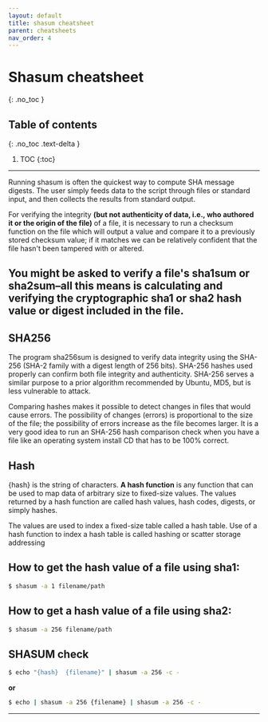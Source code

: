 ```yaml
---
layout: default
title: shasum cheatsheet
parent: cheatsheets
nav_order: 4
---
```

# Shasum cheatsheet
{: .no_toc }

## Table of contents
{: .no_toc .text-delta }

1. TOC
{:toc}

---
Running shasum is often the quickest way to compute SHA message digests. The user simply feeds data to the script
through files or standard input, and then collects the results from standard output.

For verifying the integrity **(but not authenticity of data, i.e., who authored it or the origin of the file)** of a file,
it is necessary to run a checksum function on the file which will output a value and compare it to a previously stored
checksum value; if it matches we can be relatively confident that the file hasn't been tampered with or altered.

You might be asked to verify a file's sha1sum or sha2sum–all this means is calculating and verifying the cryptographic
sha1 or sha2 hash value or digest included in the file.
---

## SHA256
The program sha256sum is designed to verify data integrity using the SHA-256 (SHA-2 family with a digest length of
256 bits). SHA-256 hashes used properly can confirm both file integrity and authenticity. SHA-256 serves a similar
purpose to a prior algorithm recommended by Ubuntu, MD5, but is less vulnerable to attack.

Comparing hashes makes it possible to detect changes in files that would cause errors. The possibility of changes
(errors) is proportional to the size of the file; the possibility of errors increase as the file becomes larger.
It is a very good idea to run an SHA-256 hash comparison check when you have a file like an operating system install
CD that has to be 100% correct.

## Hash
{hash} is the string of characters. **A hash function** is any function that can be used to map data of arbitrary size to
fixed-size values. The values returned by a hash function are called hash values, hash codes, digests, or simply hashes.

The values are used to index a fixed-size table called a hash table. Use of a hash function to index a hash table
is called hashing or scatter storage addressing

## How to get the hash value of a file using sha1:
```sh
$ shasum -a 1 filename/path
```

## How to get a hash value of a file using sha2:
```sh
$ shasum -a 256 filename/path
```

## SHASUM check
```sh
$ echo "{hash}  {filename}" | shasum -a 256 -c -
```
**or**

```sh
$ echo | shasum -a 256 {filename} | shasum -a 256 -c -
```
---



